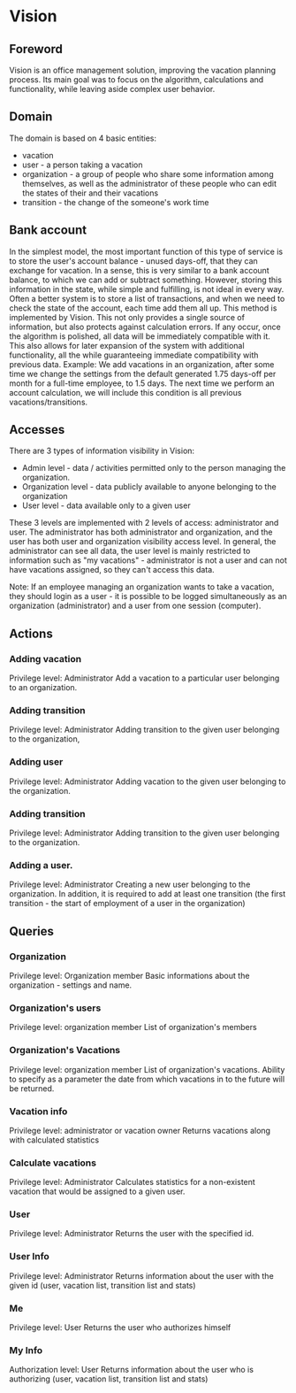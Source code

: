 # Vision

## Foreword

Vision is an office management solution, improving the vacation planning process. Its main goal was to focus on the algorithm, calculations and functionality, while leaving aside complex user behavior.

## Domain

The domain is based on 4 basic entities:

- vacation
- user - a person taking a vacation
- organization - a group of people who share some information among themselves, as well as the administrator of these people who can edit the states of their and their vacations
- transition - the change of the someone's work time

## Bank account

In the simplest model, the most important function of this type of service is to store the user's account balance - unused days-off, that they can exchange for vacation. In a sense, this is very similar to a bank account balance, to which we can add or subtract something. However, storing this information in the state, while simple and fulfilling, is not ideal in every way. Often a better system is to store a list of transactions, and when we need to check the state of the account, each time add them all up. This method is implemented by Vision. This not only provides a single source of information, but also protects against calculation errors. If any occur, once the algorithm is polished, all data will be immediately compatible with it. This also allows for later expansion of the system with additional functionality, all the while guaranteeing immediate compatibility with previous data.
Example: We add vacations in an organization, after some time we change the settings from the default generated 1.75 days-off per month for a full-time employee, to 1.5 days. The next time we perform an account calculation, we will include this condition is all previous vacations/transitions.

## Accesses

There are 3 types of information visibility in Vision:

- Admin level - data / activities permitted only to the person managing the organization.
- Organization level - data publicly available to anyone belonging to the organization
- User level - data available only to a given user

These 3 levels are implemented with 2 levels of access: administrator and user. The administrator has both administrator and organization, and the user has both user and organization visibility access level. In general, the administrator can see all data, the user level is mainly restricted to information such as "my vacations" - administrator is not a user and can not have vacations assigned, so they can't access this data.

Note: If an employee managing an organization wants to take a vacation, they should login as a user - it is possible to be logged simultaneously as an organization (administrator) and a user from one session (computer).

## Actions

### Adding vacation

Privilege level: Administrator
Add a vacation to a particular user belonging to an organization.

### Adding transition

Privilege level: Administrator
Adding transition to the given user belonging to the organization,

### Adding user

Privilege level: Administrator
Adding vacation to the given user belonging to the organization.

### Adding transition

Privilege level: Administrator
Adding transition to the given user belonging to the organization.

### Adding a user.

Privilege level: Administrator
Creating a new user belonging to the organization. In addition, it is required to add at least one transition (the first transition - the start of employment of a user in the organization)

## Queries

### Organization

Privilege level: Organization member
Basic informations about the organization - settings and name.

### Organization's users

Privilege level: organization member
List of organization's members

### Organization's Vacations

Privilege level: organization member
List of organization's vacations. Ability to specify as a parameter the date from which vacations in to the future will be returned.

### Vacation info

Privilege level: administrator or vacation owner
Returns vacations along with calculated statistics

### Calculate vacations

Privilege level: Administrator
Calculates statistics for a non-existent vacation that would be assigned to a given user.

### User

Privilege level: Administrator
Returns the user with the specified id.

### User Info

Privilege level: Administrator
Returns information about the user with the given id (user, vacation list, transition list and stats)

### Me

Privilege level: User
Returns the user who authorizes himself

### My Info

Authorization level: User
Returns information about the user who is authorizing (user, vacation list, transition list and stats)
